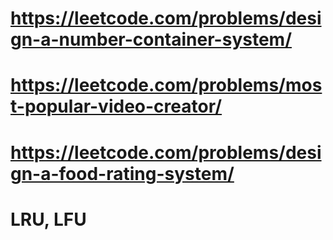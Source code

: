 # https://leetcode.com/problems/design-a-number-container-system/
# https://leetcode.com/problems/most-popular-video-creator/
# https://leetcode.com/problems/design-a-food-rating-system/
# LRU, LFU